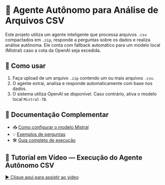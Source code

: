 # 🤖 Agente Autônomo para Análise de Arquivos CSV

Este projeto utiliza um agente inteligente que processa arquivos `.csv` compactados em `.zip`, responde a perguntas sobre os dados e realiza análise autônoma. Ele conta com fallback automático para um modelo local (Mistral) caso a cota da OpenAI seja excedida.

## 🚀 Como usar

1. Faça upload de um arquivo `.zip` contendo um ou mais arquivos `.csv`.
2. O agente extrai, analisa e responde automaticamente com base nos dados.
3. O sistema utiliza OpenAI se disponível. Caso contrário, ativa o modelo local `Mistral-7B`.

## 🔗 Documentação Complementar

- 📥 [Como configurar o modelo Mistral](docs/instalacao_modelo.md)
- 💡 [Exemplos de perguntas](docs/perguntas_exemplo.md)
- 🛠️ [Guia completo de execução](docs/Guia_Execucao_Agente_CSV.md)

## 🎥 Tutorial em Vídeo — Execução do Agente Autônomo CSV

[▶️ Clique aqui para assistir ao vídeo](https://drive.google.com/file/d/1oY3MDExmyRRC4Bl6uHfz-2h9FNrbCAUN/view?usp=sharing)
